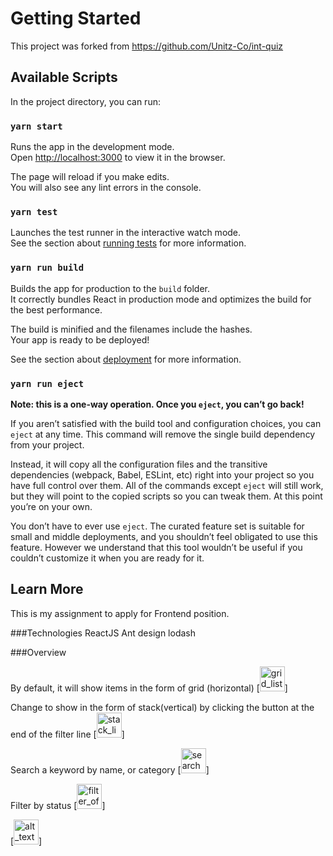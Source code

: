 # Getting Started

This project was forked from https://github.com/Unitz-Co/int-quiz

## Available Scripts

In the project directory, you can run:

### `yarn start`

Runs the app in the development mode.\
Open [http://localhost:3000](http://localhost:3000) to view it in the browser.

The page will reload if you make edits.\
You will also see any lint errors in the console.

### `yarn test`

Launches the test runner in the interactive watch mode.\
See the section about [running tests](https://facebook.github.io/create-react-app/docs/running-tests) for more information.

### `yarn run build`

Builds the app for production to the `build` folder.\
It correctly bundles React in production mode and optimizes the build for the best performance.

The build is minified and the filenames include the hashes.\
Your app is ready to be deployed!

See the section about [deployment](https://facebook.github.io/create-react-app/docs/deployment) for more information.

### `yarn run eject`

**Note: this is a one-way operation. Once you `eject`, you can’t go back!**

If you aren’t satisfied with the build tool and configuration choices, you can `eject` at any time. This command will remove the single build dependency from your project.

Instead, it will copy all the configuration files and the transitive dependencies (webpack, Babel, ESLint, etc) right into your project so you have full control over them. All of the commands except `eject` will still work, but they will point to the copied scripts so you can tweak them. At this point you’re on your own.

You don’t have to ever use `eject`. The curated feature set is suitable for small and middle deployments, and you shouldn’t feel obligated to use this feature. However we understand that this tool wouldn’t be useful if you couldn’t customize it when you are ready for it.

## Learn More

This is my assignment to apply for Frontend position.

###Technologies
ReactJS
Ant design
lodash

###Overview

By default, it will show items in the form of grid (horizontal)
[<img alt="grid_list" width="40px" src="https://i.postimg.cc/kgB9Tb36/screencapture-localhost-3000-2022-09-14-11-50-43.png" />]

Change to show in the form of stack(vertical) by clicking the button at the end of the filter line
[<img alt="stack_list" width="40px" src="https://i.postimg.cc/rqnw58XR/screencapture-localhost-3000-2022-09-14-11-56-23.png" />]

Search a keyword by name, or category
[<img alt="search_name" width="40px" src="https://i.postimg.cc/Sx343xkZ/screencapture-localhost-3000-2022-09-14-11-54-49.png" />]

Filter by status
[<img alt="filter_offline" width="40px" src="https://i.postimg.cc/hvzbCsrZ/Screen-Shot-2022-09-14-at-11-56-05.png" />]

[<img alt="alt_text" width="40px" src="https://i.postimg.cc/TwHJqFrW/Screen-Shot-2022-09-14-at-11-55-56.png" />]
